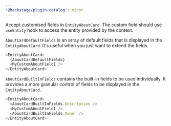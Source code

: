 ```yaml
---
'@backstage/plugin-catalog': minor
---
```


Accept customised fields in `EntityAboutCard`. The custom field should use `useEntity` hook to access the entity provided by the context.

`AboutCardDefaultFields` is an array of default fields that is displayed in the `EntityAboutCard`. It's useful when you just want to extend the fields.

```typescript
<EntityAboutCard>
  {AboutCardDefaultFields}
  <MyCustomAboutField1 />
</EntityAboutCard>
```

`AboutCardBuiltInFields` contains the built-in fields to be used individually. It provides a more granular control of fields to be displayed in the `EntityAboutCard`.

```typescript
<EntityAboutCard>
  <AboutCardBuiltInFields.Description />
  <MyCustomAboutField1 />
  <AboutCardBuiltInFields.Owner />
</EntityAboutCard>
```
